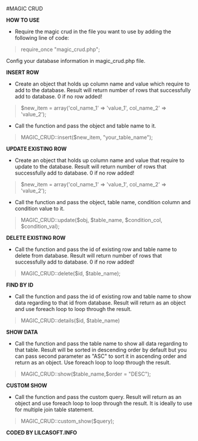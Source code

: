 #MAGIC CRUD

**HOW TO USE**

- Require the magic crud  in the file you want to use by adding the following line of code:



>  require_once "magic_crud.php";

Config your database information in magic_crud.php file.


**INSERT ROW**

- Create an object that holds up column name and value which require to add to the database. Result will return number of rows that successfully add to database. 0 if no row added!

> \$new_item = array('col_name_1' => 'value_1', 	   col_name_2' =>
> 'value_2');

- Call the function and pass the object and table name to it.

> MAGIC_CRUD::insert(\$new_item, "your_table_name");


**UPDATE EXISTING ROW**

- Create an object that holds up column name and value that require to update to the database. Result will return number of rows that successfully add to database. 0 if no row added!

> \$new_item = array('col_name_1' => 'value_1', col_name_2' =>
> 'value_2');

- Call the function and pass the object, table name, condition column and condition value to it.

> MAGIC_CRUD::update($obj, $table_name, $condition_col, $condition_val);

**DELETE EXISTING ROW**

- Call the function and pass the id of existing row and table name to delete from database. Result will return number of rows that successfully add to database. 0 if no row added!

> MAGIC_CRUD::delete($id, $table_name);

**FIND BY ID**

- Call the function and pass the id of existing row and table name to show data regarding to that id from database. Result will return as an object and use foreach loop to loop through the result.

> MAGIC_CRUD::details($id, $table_name)

**SHOW DATA**

- Call the function and pass the table name to show all data regarding to that table. Result will be sorted in descending order by default but you can pass second parameter as "ASC" to sort it in ascending order and return as an object. Use foreach loop to loop through the result.

> MAGIC_CRUD::show(\$table_name,$order = "DESC");

**CUSTOM SHOW**

- Call the function and pass the custom query. Result will return as an object and use foreach loop to loop through the result. It is ideally to use for multiple join table statement.

> MAGIC_CRUD::custom_show($query);


**CODED BY LILCASOFT.INFO**
